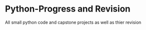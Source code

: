 # Python-Progress and Revision
All small python code and capstone projects as well as thier revision 
